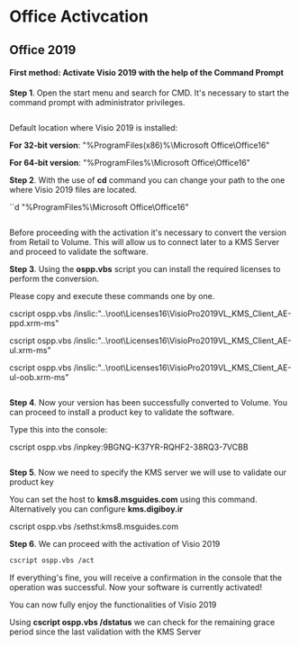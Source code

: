 # Office Activcation

## Office 2019

#### First method: Activate Visio 2019 with the help of the Command Prompt

**Step 1**. Open the start menu and search for CMD. It's necessary to start the command prompt with administrator privileges.

<figure><img src="https://activateforfree.com/wp-content/uploads/2020/08/run-cmd-elevated-permissions.png" alt=""><figcaption></figcaption></figure>

Default location where Visio 2019 is installed:

**For 32-bit version**:  "%ProgramFiles(x86)%\Microsoft Office\Office16"

**For 64-bit version**: "%ProgramFiles%\Microsoft Office\Office16"

**Step 2**. With the use of **cd** command you can change your path to the one where Visio 2019 files are located.

\`\`d "%ProgramFiles%\Microsoft Office\Office16"

<figure><img src="https://activateforfree.com/wp-content/uploads/2020/08/command-line-office16-folder.png" alt=""><figcaption></figcaption></figure>

Before proceeding with the activation it's necessary to convert the version from Retail to Volume. This will allow us to connect later to a KMS Server and proceed to validate the software.

**Step 3**. Using the **ospp.vbs** script you can install the required licenses to perform the conversion.

Please copy and execute these commands one by one.

cscript ospp.vbs /inslic:"..\root\Licenses16\VisioPro2019VL\_KMS\_Client\_AE-ppd.xrm-ms"

cscript ospp.vbs /inslic:"..\root\Licenses16\VisioPro2019VL\_KMS\_Client\_AE-ul.xrm-ms"

cscript ospp.vbs /inslic:"..\root\Licenses16\VisioPro2019VL\_KMS\_Client\_AE-ul-oob.xrm-ms"

<figure><img src="https://activateforfree.com/wp-content/uploads/2020/08/installing-office-2019-license.png" alt=""><figcaption></figcaption></figure>

**Step 4**. Now your version has been successfully converted to Volume. You can proceed to install a product key to validate the software.

Type this into the console:

cscript ospp.vbs /inpkey:9BGNQ-K37YR-RQHF2-38RQ3-7VCBB

<figure><img src="https://activateforfree.com/wp-content/uploads/2020/08/office-product-key-install.png" alt=""><figcaption></figcaption></figure>

**Step 5**. Now we need to specify the KMS server we will use to validate our product key

You can set the host to **kms8.msguides.com** using this command. Alternatively you can configure **kms.digiboy.ir**

cscript ospp.vbs /sethst:kms8.msguides.com

**Step 6**. We can proceed with the activation of Visio 2019

```bash
cscript ospp.vbs /act
```

If everything's fine, you will receive a confirmation in the console that the operation was successful. Now your software is currently activated!

You can now fully enjoy the functionalities of Visio 2019

Using **cscript ospp.vbs /dstatus** we can check for the remaining grace period since the last validation with the KMS Server
